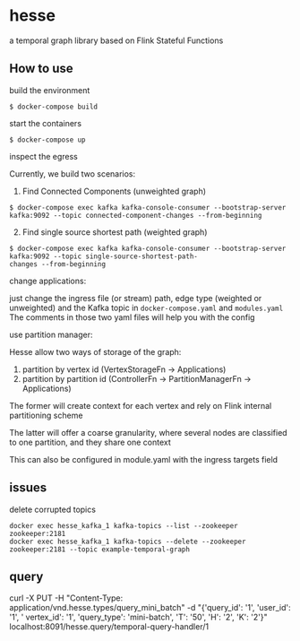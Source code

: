 # hesse
a temporal graph library based on Flink Stateful Functions

## How to use

build the environment

```
$ docker-compose build
```

start the containers

```
$ docker-compose up
```

inspect the egress

Currently, we build two scenarios:

1) Find Connected Components (unweighted graph)
```
$ docker-compose exec kafka kafka-console-consumer --bootstrap-server kafka:9092 --topic connected-component-changes --from-beginning
```

2) Find single source shortest path (weighted graph)
```
$ docker-compose exec kafka kafka-console-consumer --bootstrap-server kafka:9092 --topic single-source-shortest-path-
changes --from-beginning
```

change applications:

just change the ingress file (or stream) path, edge type (weighted or unweighted) and the Kafka topic in `docker-compose.yaml` and `modules.yaml`
The comments in those two yaml files will help you with the config

use partition manager:

Hesse allow two ways of storage of the graph: 
1) partition by vertex id (VertexStorageFn -> Applications)
2) partition by partition id (ControllerFn -> PartitionManagerFn -> Applications)

The former will create context for each vertex and rely on Flink internal partitioning scheme

The latter will offer a coarse granularity, where several nodes are classified to one partition,
and they share one context

This can also be configured in module.yaml with the ingress targets field

## issues

delete corrupted topics

```shell
docker exec hesse_kafka_1 kafka-topics --list --zookeeper zookeeper:2181
docker exec hesse_kafka_1 kafka-topics --delete --zookeeper zookeeper:2181 --topic example-temporal-graph
```

## query

[comment]: <> (```shell)

[comment]: <> (curl -X PUT -H "Content-Type: application/vnd.hesse.types/query_mini_batch" -d '{"query_id": "1", "user_id": "1", "vertex_id": "1", "query_type": "mini-batch", "T": "50", "H": "2", "K": "2"}' localhost:8091/hesse.query/temporal-query-handler/1)

[comment]: <> (```)

curl -X PUT -H "Content-Type: application/vnd.hesse.types/query_mini_batch" -d "{'query_id': '1', 'user_id': '1', '
vertex_id': '1', 'query_type': 'mini-batch', 'T': '50', 'H': '2', 'K': '2'}" localhost:8091/hesse.query/temporal-query-handler/1